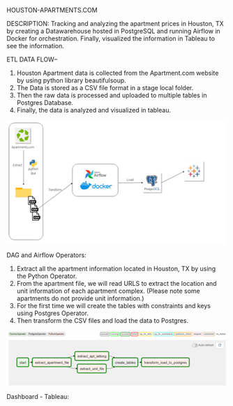 HOUSTON-APARTMENTS.COM

DESCRIPTION:
Tracking and analyzing the apartment prices in Houston, TX by creating a Datawarehouse hosted in PostgreSQL and running Airflow in Docker for orchestration. Finally, visualized the information in Tableau to see the information.

ETL DATA FLOW–
1.	Houston Apartment data is collected from the Apartment.com website by using python library beautifulsoup.
2.	The Data is stored as a CSV file format in a stage local folder.
3.	Then the raw data is processed and uploaded to multiple tables in Postgres Database.
4.	Finally, the data is analyzed and visualized in tableau. 
 
![](Images/Project.png)


DAG and Airflow Operators: 

1.	Extract all the apartment information located in Houston, TX by using the Python Operator.
2.	From the apartment file, we will read URLS to extract the location and unit information of each apartment complex. 
    (Please note some apartments do not provide unit information.)
3.	For the first time we will create the tables with constraints and keys using Postgres Operator.
4.	Then transform the CSV files and load the data to Postgres.

![](Images/DAG.PNG)

Dashboard - Tableau: 
 
